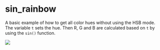 # sin_rainbow

A basic example of how to get all color hues without using the HSB mode.
The variable `t` sets the hue. Then R, G and B are calculated based on `t`
by using the `sin()` function.

![](https://raw.githubusercontent.com/hamoid/Fun-Programming/master/processing/ideas/2019/09/sin_rainbow/thumb.jpg)
